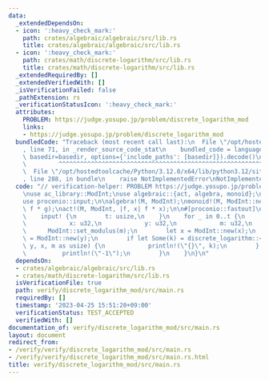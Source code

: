 ```yaml
---
data:
  _extendedDependsOn:
  - icon: ':heavy_check_mark:'
    path: crates/algebraic/algebraic/src/lib.rs
    title: crates/algebraic/algebraic/src/lib.rs
  - icon: ':heavy_check_mark:'
    path: crates/math/discrete-logarithm/src/lib.rs
    title: crates/math/discrete-logarithm/src/lib.rs
  _extendedRequiredBy: []
  _extendedVerifiedWith: []
  _isVerificationFailed: false
  _pathExtension: rs
  _verificationStatusIcon: ':heavy_check_mark:'
  attributes:
    PROBLEM: https://judge.yosupo.jp/problem/discrete_logarithm_mod
    links:
    - https://judge.yosupo.jp/problem/discrete_logarithm_mod
  bundledCode: "Traceback (most recent call last):\n  File \"/opt/hostedtoolcache/Python/3.12.0/x64/lib/python3.12/site-packages/onlinejudge_verify/documentation/build.py\"\
    , line 71, in _render_source_code_stat\n    bundled_code = language.bundle(stat.path,\
    \ basedir=basedir, options={'include_paths': [basedir]}).decode()\n          \
    \         ^^^^^^^^^^^^^^^^^^^^^^^^^^^^^^^^^^^^^^^^^^^^^^^^^^^^^^^^^^^^^^^^^^^^^^^^^^^^^^^^^\n\
    \  File \"/opt/hostedtoolcache/Python/3.12.0/x64/lib/python3.12/site-packages/onlinejudge_verify/languages/rust.py\"\
    , line 288, in bundle\n    raise NotImplementedError\nNotImplementedError\n"
  code: "// verification-helper: PROBLEM https://judge.yosupo.jp/problem/discrete_logarithm_mod\n\
    \nuse ac_library::ModInt;\nuse algebraic::{act, algebra, monoid};\nuse discrete_logarithm::discrete_logarithm;\n\
    use proconio::input;\n\nalgebra!(M, ModInt);\nmonoid!(M, ModInt::new(0), |f, g|\
    \ f * g);\nact!(M, ModInt, |f, x| f * x);\n\n#[proconio::fastout]\nfn main() {\n\
    \    input! {\n        t: usize,\n    }\n    for _ in 0..t {\n        input! {\n\
    \            x: u32,\n            y: u32,\n            m: u32,\n        }\n  \
    \      ModInt::set_modulus(m);\n        let x = ModInt::new(x);\n        let y\
    \ = ModInt::new(y);\n        if let Some(k) = discrete_logarithm::<M>(ModInt::new(1),\
    \ y, x, m as usize) {\n            println!(\"{}\", k);\n        } else {\n  \
    \          println!(\"-1\");\n        }\n    }\n}\n"
  dependsOn:
  - crates/algebraic/algebraic/src/lib.rs
  - crates/math/discrete-logarithm/src/lib.rs
  isVerificationFile: true
  path: verify/discrete_logarithm_mod/src/main.rs
  requiredBy: []
  timestamp: '2023-04-25 15:51:20+09:00'
  verificationStatus: TEST_ACCEPTED
  verifiedWith: []
documentation_of: verify/discrete_logarithm_mod/src/main.rs
layout: document
redirect_from:
- /verify/verify/discrete_logarithm_mod/src/main.rs
- /verify/verify/discrete_logarithm_mod/src/main.rs.html
title: verify/discrete_logarithm_mod/src/main.rs
---
```

